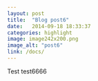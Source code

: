 ```yaml
---
layout: post
title:  "Blog post6"
date:   2014-09-18 18:33:37
categories: highlight
image: image242x200.png
image_alt: "post6"
link: /docs/
---
```


Test test6666
